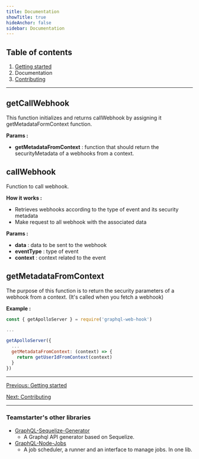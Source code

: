 ```yaml
---
title: Documentation
showTitle: true
hideAnchor: false
sidebar: Documentation
---
```


## Table of contents

1. [Getting started](index.md)
2. Documentation
3. [Contributing](03_Contributing.md)

---

## getCallWebhook

This function initializes and returns callWebhook by assigning it getMetadataFormContext function.

**Params :**

- **getMetadataFromContext** : function that should return the securityMetadata of a webhooks from a context.

## callWebhook

Function to call webhook.

**How it works :** <br />

- Retrieves webhooks according to the type of event and its security metadata
- Make request to all webhook with the associated data

**Params :**

- **data** : data to be sent to the webhook
- **eventType** : type of event
- **context** : context related to the event

## getMetadataFromContext

The purpose of this function is to return the security parameters of a webhook from a context. (It's called when you fetch a webhook)

**Example :**

```js
const { getApolloServer } = require('graphql-web-hook')

...

getApolloServer({
  ...
  getMetadataFromContext: (context) => {
    return getUserIdFromContext(context)
  }
})
```

---

[Previous: Getting started](index.md)

[Next: Contributing](03_Contributing.md)

---

### Teamstarter's other libraries

- [GraphQL-Sequelize-Generator](https://teamstarter.github.io/GSG-documentation/)
  - A Graphql API generator based on Sequelize.
- [GraphQL-Node-Jobs](https://teamstarter.github.io/GNJ-documentation/)
  - A job scheduler, a runner and an interface to manage jobs. In one lib.
